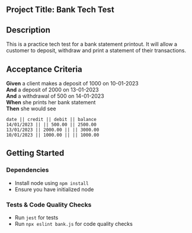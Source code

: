 ## Project Title: Bank Tech Test

## Description

This is a practice tech test for a bank statement printout. It will allow a customer to deposit, withdraw and print a statement of their transactions.

## Acceptance Criteria

**Given** a client makes a deposit of 1000 on 10-01-2023  
**And** a deposit of 2000 on 13-01-2023  
**And** a withdrawal of 500 on 14-01-2023  
**When** she prints her bank statement  
**Then** she would see

```
date || credit || debit || balance
14/01/2023 || || 500.00 || 2500.00
13/01/2023 || 2000.00 || || 3000.00
10/01/2023 || 1000.00 || || 1000.00
```

## Getting Started

### Dependencies

* Install node using `npm install`
* Ensure you have initialized node

### Tests & Code Quality Checks
* Run `jest` for tests
* Run `npx eslint bank.js` for code quality checks

